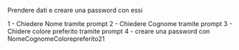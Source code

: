 Prendere dati e creare una password con essi

1 - Chiedere Nome tramite prompt
2 - Chiedere Cognome tramite prompt
3 - Chidere colore preferito tramite prompt
4 - creare una password con NomeCognomeColorepreferito21
